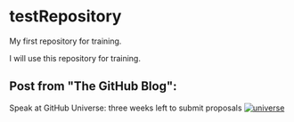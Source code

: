 # testRepository
My first repository for training.

I will use this repository for training.

Post from "The GitHub Blog":
--------------------------
Speak at GitHub Universe: three weeks left to submit proposals
[![universe](https://cloud.githubusercontent.com/assets/2515203/26126518/dc4f3ad2-3a53-11e7-9794-d84b40dbaf60.jpg "Univers")](https://github.com/blog/2394-speak-at-github-universe-three-weeks-left-to-submit-proposals)
